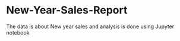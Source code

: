 # New-Year-Sales-Report
The data is about New year sales and analysis is done using Jupyter notebook
